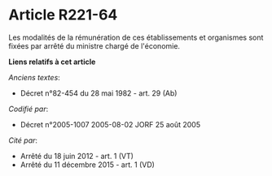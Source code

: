 # Article R221-64

Les modalités de la rémunération de ces établissements et organismes sont fixées par arrêté du ministre chargé de l'économie.

**Liens relatifs à cet article**

_Anciens textes_:

  - Décret n°82-454 du 28 mai 1982 - art. 29 (Ab)

_Codifié par_:

  - Décret n°2005-1007 2005-08-02 JORF 25 août 2005

_Cité par_:

  - Arrêté du 18 juin 2012 - art. 1 (VT)
  - Arrêté du 11 décembre 2015 - art. 1 (VD)
